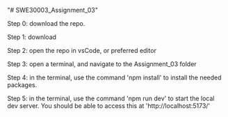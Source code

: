 "# SWE30003_Assignment_03" 

Step 0:
download the repo.

Step 1:
download 

Step 2:
open the repo in vsCode, or preferred editor

Step 3:
open a terminal, and navigate to the Assignment_03 folder

Step 4:
in the terminal, use the command 'npm install' to install the needed packages.

Step 5:
in the terminal, use the command 'npm run dev' to start the local dev server. You should be able to access this at 'http://localhost:5173/'


